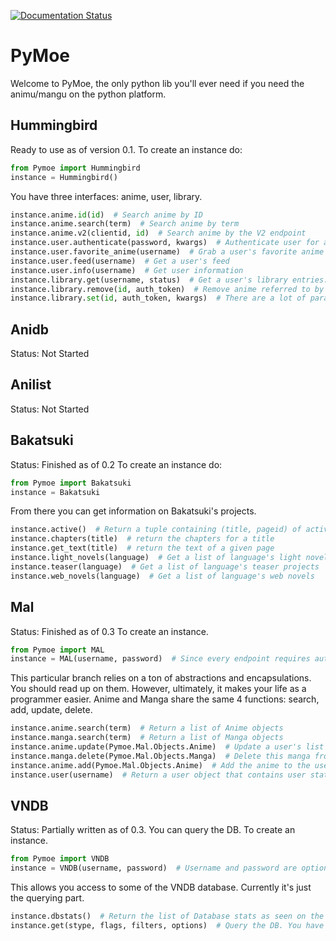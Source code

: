 [![Documentation Status](https://readthedocs.org/projects/pymoe/badge/?version=latest)](http://pymoe.readthedocs.io/en/latest/?badge=latest)
# PyMoe
Welcome to PyMoe, the only python lib you'll ever need if you need the animu/mangu on the python platform.

## Hummingbird
Ready to use as of version 0.1.
To create an instance do:
```python
from Pymoe import Hummingbird
instance = Hummingbird()
```
You have three interfaces: anime, user, library.
```python
instance.anime.id(id)  # Search anime by ID
instance.anime.search(term)  # Search anime by term
instance.anime.v2(clientid, id)  # Search anime by the V2 endpoint
instance.user.authenticate(password, kwargs)  # Authenticate user for auth_token. Give either email or username
instance.user.favorite_anime(username)  # Grab a user's favorite anime
instance.user.feed(username)  # Get a user's feed
instance.user.info(username)  # Get user information
instance.library.get(username, status)  # Get a user's library entries. Status is an optional status type to filter against.
instance.library.remove(id, auth_token)  # Remove anime referred to by ID from the user's library.
instance.library.set(id, auth_token, kwargs)  # There are a lot of params here. Add the anime referred to by ID to the user's library.
```

## Anidb
Status: Not Started

## Anilist
Status: Not Started

## Bakatsuki
Status: Finished as of 0.2
To create an instance do:
```python
from Pymoe import Bakatsuki
instance = Bakatsuki
```
From there you can get information on Bakatsuki's projects.
```python
instance.active()  # Return a tuple containing (title, pageid) of active projects
instance.chapters(title)  # return the chapters for a title
instance.get_text(title)  # return the text of a given page
instance.light_novels(language)  # Get a list of language's light novels
instance.teaser(language)  # Get a list of language's teaser projects
instance.web_novels(language)  # Get a list of language's web novels
```

## Mal
Status: Finished as of 0.3
To create an instance.
```python
from Pymoe import MAL
instance = MAL(username, password)  # Since every endpoint requires authentication, un/pw isn't optional
```
This particular branch relies on a ton of abstractions and encapsulations. You should read up on them. However, ultimately, it makes your life as a programmer easier. Anime and Manga share the same 4 functions: search, add, update, delete.
```python
instance.anime.search(term)  # Return a list of Anime objects
instance.manga.search(term)  # Return a list of Manga objects
instance.anime.update(Pymoe.Mal.Objects.Anime)  # Update a user's list with the given anime data
instance.manga.delete(Pymoe.Mal.Objects.Manga)  # Delete this manga from the user's list
instance.anime.add(Pymoe.Mal.Objects.Anime)  # Add the anime to the user's list
instance.user(username)  # Return a user object that contains user stats and a full anime, manga list
```

## VNDB
Status: Partially written as of 0.3. You can query the DB.
To create an instance.
```python
from Pymoe import VNDB
instance = VNDB(username, password)  # Username and password are optional, but allow you to login as a user
```
This allows you access to some of the VNDB database. Currently it's just the querying part.
```python
instance.dbstats()  # Return the list of Database stats as seen on the homepage
instance.get(stype, flags, filters, options)  # Query the DB. You have to read the VNDB API Docs and my Docs for this. No way around it. Their API is complicated.
```